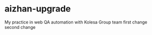 # aizhan-upgrade
My practice in web QA automation with Kolesa Group team
first change
second change
